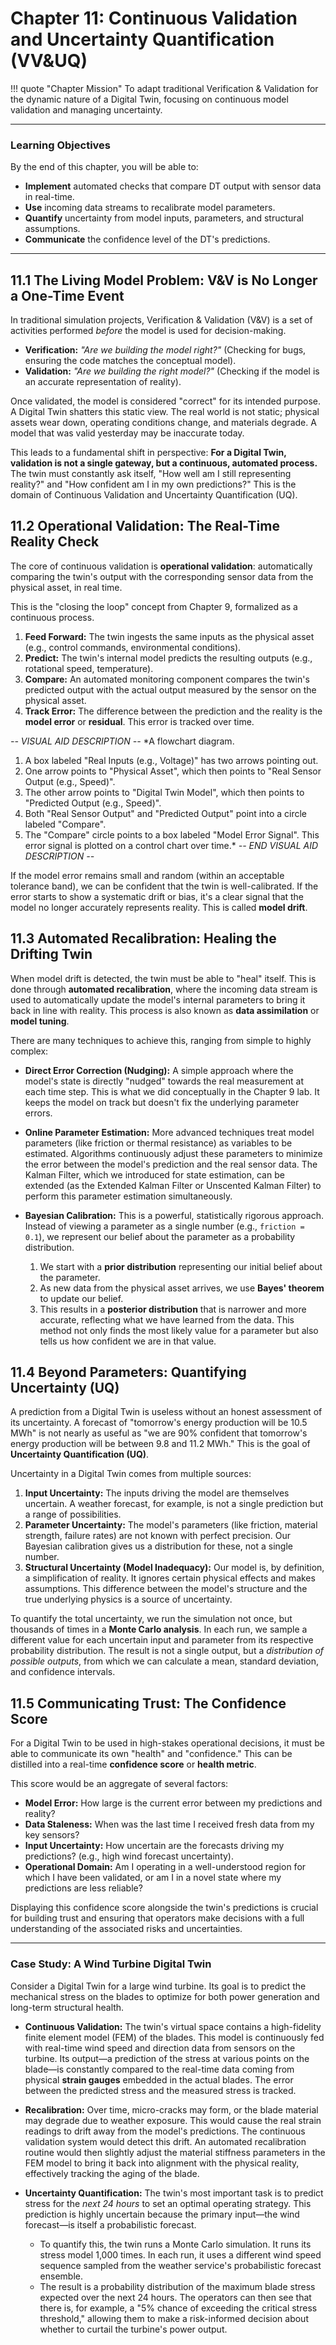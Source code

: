 # Chapter 11: Continuous Validation and Uncertainty Quantification (VV&UQ)

!!! quote "Chapter Mission"
    To adapt traditional Verification & Validation for the dynamic nature of a Digital Twin, focusing on continuous model validation and managing uncertainty.

---

### Learning Objectives

By the end of this chapter, you will be able to:

*   **Implement** automated checks that compare DT output with sensor data in real-time.
*   **Use** incoming data streams to recalibrate model parameters.
*   **Quantify** uncertainty from model inputs, parameters, and structural assumptions.
*   **Communicate** the confidence level of the DT's predictions.

---

## 11.1 The Living Model Problem: V&V is No Longer a One-Time Event

In traditional simulation projects, Verification & Validation (V&V) is a set of activities performed *before* the model is used for decision-making.
*   **Verification:** *"Are we building the model right?"* (Checking for bugs, ensuring the code matches the conceptual model).
*   **Validation:** *"Are we building the right model?"* (Checking if the model is an accurate representation of reality).

Once validated, the model is considered "correct" for its intended purpose. A Digital Twin shatters this static view. The real world is not static; physical assets wear down, operating conditions change, and materials degrade. A model that was valid yesterday may be inaccurate today.

This leads to a fundamental shift in perspective: **For a Digital Twin, validation is not a single gateway, but a continuous, automated process.** The twin must constantly ask itself, "How well am I still representing reality?" and "How confident am I in my own predictions?" This is the domain of Continuous Validation and Uncertainty Quantification (UQ).

## 11.2 Operational Validation: The Real-Time Reality Check

The core of continuous validation is **operational validation**: automatically comparing the twin's output with the corresponding sensor data from the physical asset, in real time.

This is the "closing the loop" concept from Chapter 9, formalized as a continuous process.

1.  **Feed Forward:** The twin ingests the same inputs as the physical asset (e.g., control commands, environmental conditions).
2.  **Predict:** The twin's internal model predicts the resulting outputs (e.g., rotational speed, temperature).
3.  **Compare:** An automated monitoring component compares the twin's predicted output with the actual output measured by the sensor on the physical asset.
4.  **Track Error:** The difference between the prediction and the reality is the **model error** or **residual**. This error is tracked over time.

*-- VISUAL AID DESCRIPTION --*
*A flowchart diagram.
1. A box labeled "Real Inputs (e.g., Voltage)" has two arrows pointing out.
2. One arrow points to "Physical Asset", which then points to "Real Sensor Output (e.g., Speed)".
3. The other arrow points to "Digital Twin Model", which then points to "Predicted Output (e.g., Speed)".
4. Both "Real Sensor Output" and "Predicted Output" point into a circle labeled "Compare".
5. The "Compare" circle points to a box labeled "Model Error Signal". This error signal is plotted on a control chart over time.*
*-- END VISUAL AID DESCRIPTION --*

If the model error remains small and random (within an acceptable tolerance band), we can be confident that the twin is well-calibrated. If the error starts to show a systematic drift or bias, it's a clear signal that the model no longer accurately represents reality. This is called **model drift**.

## 11.3 Automated Recalibration: Healing the Drifting Twin

When model drift is detected, the twin must be able to "heal" itself. This is done through **automated recalibration**, where the incoming data stream is used to automatically update the model's internal parameters to bring it back in line with reality. This process is also known as **data assimilation** or **model tuning**.

There are many techniques to achieve this, ranging from simple to highly complex:

*   **Direct Error Correction (Nudging):** A simple approach where the model's state is directly "nudged" towards the real measurement at each time step. This is what we did conceptually in the Chapter 9 lab. It keeps the model on track but doesn't fix the underlying parameter errors.

*   **Online Parameter Estimation:** More advanced techniques treat model parameters (like friction or thermal resistance) as variables to be estimated. Algorithms continuously adjust these parameters to minimize the error between the model's prediction and the real sensor data. The Kalman Filter, which we introduced for state estimation, can be extended (as the Extended Kalman Filter or Unscented Kalman Filter) to perform this parameter estimation simultaneously.

*   **Bayesian Calibration:** This is a powerful, statistically rigorous approach. Instead of viewing a parameter as a single number (e.g., `friction = 0.1`), we represent our belief about the parameter as a probability distribution.
    1.  We start with a **prior distribution** representing our initial belief about the parameter.
    2.  As new data from the physical asset arrives, we use **Bayes' theorem** to update our belief.
    3.  This results in a **posterior distribution** that is narrower and more accurate, reflecting what we have learned from the data.
    This method not only finds the most likely value for a parameter but also tells us how confident we are in that value.

## 11.4 Beyond Parameters: Quantifying Uncertainty (UQ)

A prediction from a Digital Twin is useless without an honest assessment of its uncertainty. A forecast of "tomorrow's energy production will be 10.5 MWh" is not nearly as useful as "we are 90% confident that tomorrow's energy production will be between 9.8 and 11.2 MWh." This is the goal of **Uncertainty Quantification (UQ)**.

Uncertainty in a Digital Twin comes from multiple sources:

1.  **Input Uncertainty:** The inputs driving the model are themselves uncertain. A weather forecast, for example, is not a single prediction but a range of possibilities.
2.  **Parameter Uncertainty:** The model's parameters (like friction, material strength, failure rates) are not known with perfect precision. Our Bayesian calibration gives us a distribution for these, not a single number.
3.  **Structural Uncertainty (Model Inadequacy):** Our model is, by definition, a simplification of reality. It ignores certain physical effects and makes assumptions. This difference between the model's structure and the true underlying physics is a source of uncertainty.

To quantify the total uncertainty, we run the simulation not once, but thousands of times in a **Monte Carlo analysis**. In each run, we sample a different value for each uncertain input and parameter from its respective probability distribution. The result is not a single output, but a *distribution of possible outputs*, from which we can calculate a mean, standard deviation, and confidence intervals.

## 11.5 Communicating Trust: The Confidence Score

For a Digital Twin to be used in high-stakes operational decisions, it must be able to communicate its own "health" and "confidence." This can be distilled into a real-time **confidence score** or **health metric**.

This score would be an aggregate of several factors:
*   **Model Error:** How large is the current error between my predictions and reality?
*   **Data Staleness:** When was the last time I received fresh data from my key sensors?
*   **Input Uncertainty:** How uncertain are the forecasts driving my predictions? (e.g., high wind forecast uncertainty).
*   **Operational Domain:** Am I operating in a well-understood region for which I have been validated, or am I in a novel state where my predictions are less reliable?

Displaying this confidence score alongside the twin's predictions is crucial for building trust and ensuring that operators make decisions with a full understanding of the associated risks and uncertainties.

---

### Case Study: A Wind Turbine Digital Twin

Consider a Digital Twin for a large wind turbine. Its goal is to predict the mechanical stress on the blades to optimize for both power generation and long-term structural health.

*   **Continuous Validation:** The twin's virtual space contains a high-fidelity finite element model (FEM) of the blades. This model is continuously fed with real-time wind speed and direction data from sensors on the turbine. Its output—a prediction of the stress at various points on the blade—is constantly compared to the real-time data coming from physical **strain gauges** embedded in the actual blades. The error between the predicted stress and the measured stress is tracked.

*   **Recalibration:** Over time, micro-cracks may form, or the blade material may degrade due to weather exposure. This would cause the real strain readings to drift away from the model's predictions. The continuous validation system would detect this drift. An automated recalibration routine would then slightly adjust the material stiffness parameters in the FEM model to bring it back into alignment with the physical reality, effectively tracking the aging of the blade.

*   **Uncertainty Quantification:** The twin's most important task is to predict stress for the *next 24 hours* to set an optimal operating strategy. This prediction is highly uncertain because the primary input—the wind forecast—is itself a probabilistic forecast.
    *   To quantify this, the twin runs a Monte Carlo simulation. It runs its stress model 1,000 times. In each run, it uses a different wind speed sequence sampled from the weather service's probabilistic forecast ensemble.
    *   The result is a probability distribution of the maximum blade stress expected over the next 24 hours. The operators can then see that there is, for example, a "5% chance of exceeding the critical stress threshold," allowing them to make a risk-informed decision about whether to curtail the turbine's power output.